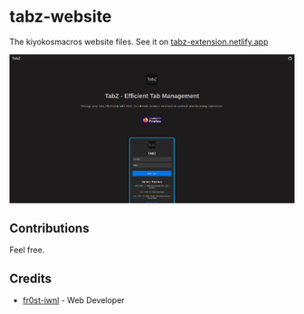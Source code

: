 # tabz-website

The kiyokosmacros website files. See it on [tabz-extension.netlify.app](https://tabz-extension.netlify.app)

<p align="center">
  <img src="https://raw.githubusercontent.com/fr0st-iwnl/assets/refs/heads/main/thumbnails/tabz-thumbnail.png" alt="TabZ Github Thumbnail">
</p>


## Contributions

Feel free.

## Credits

- [fr0st-iwnl](https://github.com/fr0st-iwnl) - Web Developer
